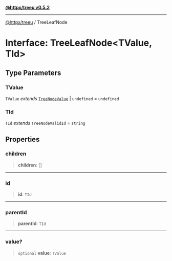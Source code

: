 [**@httpx/treeu v0.5.2**](../README.md)

***

[@httpx/treeu](../README.md) / TreeLeafNode

# Interface: TreeLeafNode\<TValue, TId\>

## Type Parameters

### TValue

`TValue` *extends* [`TreeNodeValue`](../type-aliases/TreeNodeValue.md) \| `undefined` = `undefined`

### TId

`TId` *extends* `TreeNodeValidId` = `string`

## Properties

### children

> **children**: \[\]

***

### id

> **id**: `TId`

***

### parentId

> **parentId**: `TId`

***

### value?

> `optional` **value**: `TValue`
